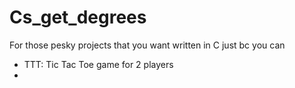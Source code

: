 # Cs_get_degrees 
For those pesky projects that you want written in C just bc you can

- TTT: Tic Tac Toe game for 2 players
- 
